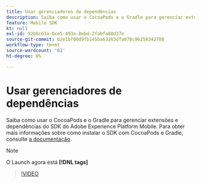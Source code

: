 ```yaml
---
title: Usar gerenciadores de dependências
description: Saiba como usar o CocoaPods e o Gradle para gerenciar extensões e dependências do SDK móvel.
feature: Mobile SDK
kt: null
exl-id: 92b8c63a-0ce5-493e-8ebd-2fabfa88d37e
source-git-commit: b2e1bf08d9fb145ba63263dfa078c96258342708
workflow-type: tm+mt
source-wordcount: '61'
ht-degree: 0%

---
```


# Usar gerenciadores de dependências

Saiba como usar o CocoaPods e o Gradle para gerenciar extensões e dependências do SDK do Adobe Experience Platform Mobile. Para obter mais informações sobre como instalar o SDK com CocoaPods e Gradle, consulte [a documentação](https://developer.adobe.com/client-sdks/documentation/getting-started/get-the-sdk/).

>[!NOTE]
>
> O Launch agora está **[!DNL tags]**

>[!VIDEO](https://video.tv.adobe.com/v/26263/?quality=12&learn=on)
